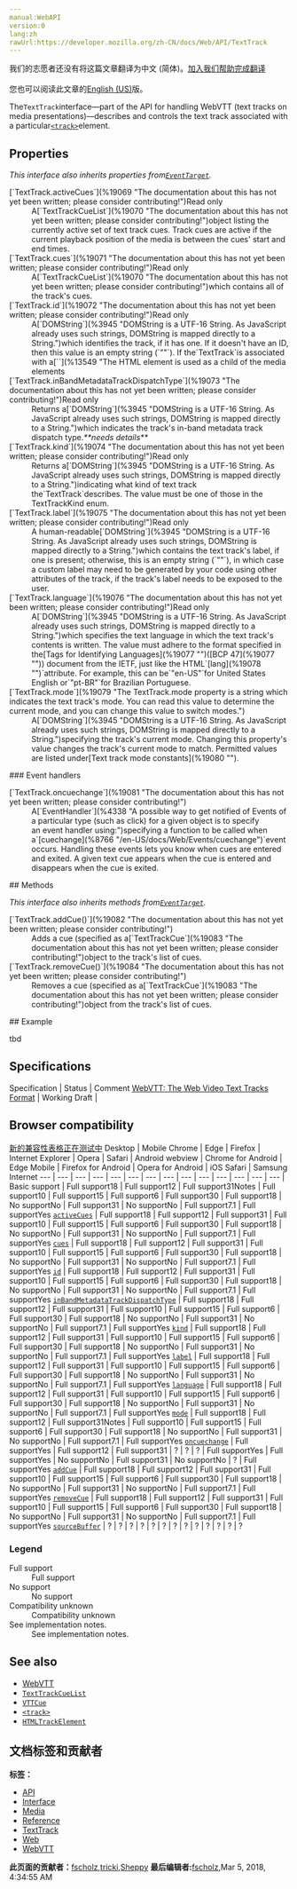 ```yaml
---
manual:WebAPI
version:0
lang:zh
rawUrl:https://developer.mozilla.org/zh-CN/docs/Web/API/TextTrack
---
```




<bdi>我们的志愿者还没有将这篇文章翻译为<bdi>中文 (简体)</bdi>。[加入我们帮助完成翻译](%19068 "")<br></br>您也可以阅读此文章的[English (US)](%13539 "")版。</bdi>






The`TextTrack`interface—part of the API for handling WebVTT (text tracks on media presentations)—describes and controls the text track associated with a particular[`<track>`](%13549 "The HTML <track> element is used as a child of the media elements <audio> and <video>. It lets you specify timed text tracks (or time-based data), for example to automatically handle subtitles. The tracks are formatted in WebVTT format (.vtt files) — Web Video Text Tracks.")element.



## Properties<a name="Properties"></a>


<em>This interface also inherits properties from[`EventTarget`](%3944 "EventTarget is an interface implemented by objects that can receive events and may have listeners for them.").</em>

<dl><dt id=''>[`TextTrack.activeCues`](%19069 "The documentation about this has not yet been written; please consider contributing!")Read only</dt><dd>A[`TextTrackCueList`](%19070 "The documentation about this has not yet been written; please consider contributing!")object listing the currently active set of text track cues. Track cues are active if the current playback position of the media is between the cues&#39; start and end times.</dd><dt id=''>[`TextTrack.cues`](%19071 "The documentation about this has not yet been written; please consider contributing!")Read only</dt><dd>A[`TextTrackCueList`](%19070 "The documentation about this has not yet been written; please consider contributing!")which contains all of the track&#39;s cues.</dd><dt id=''>[`TextTrack.id`](%19072 "The documentation about this has not yet been written; please consider contributing!")Read only</dt><dd>A[`DOMString`](%3945 "DOMString is a UTF-16 String. As JavaScript already uses such strings, DOMString is mapped directly to a String.")which identifies the track, if it has one. If it doesn&#39;t have an ID, then this value is an empty string (`""`). If the`TextTrack`is associated with a[`<track>`](%13549 "The HTML <track> element is used as a child of the media elements <audio> and <video>. It lets you specify timed text tracks (or time-based data), for example to automatically handle subtitles. The tracks are formatted in WebVTT format (.vtt files) — Web Video Text Tracks.")element, then the track&#39;s ID matches the element&#39;s ID.</dd><dt id=''>[`TextTrack.inBandMetadataTrackDispatchType`](%19073 "The documentation about this has not yet been written; please consider contributing!")Read only</dt><dd>Returns a[`DOMString`](%3945 "DOMString is a UTF-16 String. As JavaScript already uses such strings, DOMString is mapped directly to a String.")which indicates the track&#39;s in-band metadata track dispatch type.<em>**needs details**</em></dd><dt id=''>[`TextTrack.kind`](%19074 "The documentation about this has not yet been written; please consider contributing!")Read only</dt><dd>Returns a[`DOMString`](%3945 "DOMString is a UTF-16 String. As JavaScript already uses such strings, DOMString is mapped directly to a String.")indicating what kind of text track the`TextTrack`describes. The value must be one of those in the TextTrackKind enum.</dd><dt id=''>[`TextTrack.label`](%19075 "The documentation about this has not yet been written; please consider contributing!")Read only</dt><dd>A human-readable[`DOMString`](%3945 "DOMString is a UTF-16 String. As JavaScript already uses such strings, DOMString is mapped directly to a String.")which contains the text track&#39;s label, if one is present; otherwise, this is an empty string (`""`), in which case a custom label may need to be generated by your code using other attributes of the track, if the track&#39;s label needs to be exposed to the user.</dd><dt id=''>[`TextTrack.language`](%19076 "The documentation about this has not yet been written; please consider contributing!")Read only</dt><dd>A[`DOMString`](%3945 "DOMString is a UTF-16 String. As JavaScript already uses such strings, DOMString is mapped directly to a String.")which specifies the text language in which the text track&#39;s contents is written. The value must adhere to the format specified in the[Tags for Identifying Languages](%19077 "")([BCP 47](%19077 "")) document from the IETF, just like the HTML`[lang](%19078 "")`attribute. For example, this can be`"en-US"`for United States English or`"pt-BR"`for Brazilian Portuguese.</dd><dt id=''>[`TextTrack.mode`](%19079 "The TextTrack.mode property is a string which indicates the text track's mode. You can read this value to determine the current mode, and you can change this value to switch modes.")</dt><dd>A[`DOMString`](%3945 "DOMString is a UTF-16 String. As JavaScript already uses such strings, DOMString is mapped directly to a String.")specifying the track&#39;s current mode. Changing this property&#39;s value changes the track&#39;s current mode to match. Permitted values are listed under[Text track mode constants](%19080 "").</dd></dl>
### Event handlers<a name="Event_handlers"></a>
<dl><dt id=''>[`TextTrack.oncuechange`](%19081 "The documentation about this has not yet been written; please consider contributing!")</dt><dd>A[`EventHandler`](%4338 "A possible way to get notified of Events of a particular type (such as click) for a given object is to specify an event handler using:")specifying a function to be called when a`[cuechange](%8766 "/en-US/docs/Web/Events/cuechange")`event occurs. Handling these events lets you know when cues are entered and exited. A given text cue appears when the cue is entered and disappears when the cue is exited.</dd></dl>
## Methods<a name="methods"></a>


<em>This interface also inherits methods from[`EventTarget`](%3944 "EventTarget is an interface implemented by objects that can receive events and may have listeners for them.").</em>

<dl><dt id=''>[`TextTrack.addCue()`](%19082 "The documentation about this has not yet been written; please consider contributing!")</dt><dd>Adds a cue (specified as a[`TextTrackCue`](%19083 "The documentation about this has not yet been written; please consider contributing!")object to the track&#39;s list of cues.</dd><dt id=''>[`TextTrack.removeCue()`](%19084 "The documentation about this has not yet been written; please consider contributing!")</dt><dd>Removes a cue (specified as a[`TextTrackCue`](%19083 "The documentation about this has not yet been written; please consider contributing!")object from the track&#39;s list of cues.</dd></dl><dl></dl>
## Example<a name="Example"></a>


tbd


## Specifications<a name="Specifications"></a>
Specification | Status | Comment 
[WebVTT: The Web Video Text Tracks Format](%19085 "The 'WebVTT: The Web Video Text Tracks Format' specification") | Working Draft |  


## Browser compatibility<a name="Browser_compatibility"></a>
[新的兼容性表格正在测试中<i></i>](%3360 "")
<abbr>Desktop<i></i></abbr> | <abbr>Mobile<i></i></abbr> 
<abbr>Chrome<i></i></abbr> | <abbr>Edge<i></i></abbr> | <abbr>Firefox<i></i></abbr> | <abbr>Internet Explorer<i></i></abbr> | <abbr>Opera<i></i></abbr> | <abbr>Safari<i></i></abbr> | <abbr>Android webview<i></i></abbr> | <abbr>Chrome for Android<i></i></abbr> | <abbr>Edge Mobile<i></i></abbr> | <abbr>Firefox for Android<i></i></abbr> | <abbr>Opera for Android<i></i></abbr> | <abbr>iOS Safari<i></i></abbr> | <abbr>Samsung Internet<i></i></abbr> 
 ---  |  ---  |  ---  |  ---  |  ---  |  ---  |  ---  |  ---  |  ---  |  ---  |  ---  |  ---  |  ---  |  ---  | 
Basic support | <abbr>Full support</abbr>18 | <abbr>Full support</abbr>12 | <abbr>Full support</abbr>31<abbr>Notes<i></i></abbr> | <abbr>Full support</abbr>10 | <abbr>Full support</abbr>15 | <abbr>Full support</abbr>6 | <abbr>Full support</abbr>30 | <abbr>Full support</abbr>18 | <abbr>No support</abbr>No | <abbr>Full support</abbr>31 | <abbr>No support</abbr>No | <abbr>Full support</abbr>7.1 | <abbr>Full support</abbr>Yes 
[`activeCues`](%19086 "") | <abbr>Full support</abbr>18 | <abbr>Full support</abbr>12 | <abbr>Full support</abbr>31 | <abbr>Full support</abbr>10 | <abbr>Full support</abbr>15 | <abbr>Full support</abbr>6 | <abbr>Full support</abbr>30 | <abbr>Full support</abbr>18 | <abbr>No support</abbr>No | <abbr>Full support</abbr>31 | <abbr>No support</abbr>No | <abbr>Full support</abbr>7.1 | <abbr>Full support</abbr>Yes 
[`cues`](%19087 "") | <abbr>Full support</abbr>18 | <abbr>Full support</abbr>12 | <abbr>Full support</abbr>31 | <abbr>Full support</abbr>10 | <abbr>Full support</abbr>15 | <abbr>Full support</abbr>6 | <abbr>Full support</abbr>30 | <abbr>Full support</abbr>18 | <abbr>No support</abbr>No | <abbr>Full support</abbr>31 | <abbr>No support</abbr>No | <abbr>Full support</abbr>7.1 | <abbr>Full support</abbr>Yes 
[`id`](%19088 "") | <abbr>Full support</abbr>18 | <abbr>Full support</abbr>12 | <abbr>Full support</abbr>31 | <abbr>Full support</abbr>10 | <abbr>Full support</abbr>15 | <abbr>Full support</abbr>6 | <abbr>Full support</abbr>30 | <abbr>Full support</abbr>18 | <abbr>No support</abbr>No | <abbr>Full support</abbr>31 | <abbr>No support</abbr>No | <abbr>Full support</abbr>7.1 | <abbr>Full support</abbr>Yes 
[`inBandMetadataTrackDispatchType`](%19089 "") | <abbr>Full support</abbr>18 | <abbr>Full support</abbr>12 | <abbr>Full support</abbr>31 | <abbr>Full support</abbr>10 | <abbr>Full support</abbr>15 | <abbr>Full support</abbr>6 | <abbr>Full support</abbr>30 | <abbr>Full support</abbr>18 | <abbr>No support</abbr>No | <abbr>Full support</abbr>31 | <abbr>No support</abbr>No | <abbr>Full support</abbr>7.1 | <abbr>Full support</abbr>Yes 
[`kind`](%19090 "") | <abbr>Full support</abbr>18 | <abbr>Full support</abbr>12 | <abbr>Full support</abbr>31 | <abbr>Full support</abbr>10 | <abbr>Full support</abbr>15 | <abbr>Full support</abbr>6 | <abbr>Full support</abbr>30 | <abbr>Full support</abbr>18 | <abbr>No support</abbr>No | <abbr>Full support</abbr>31 | <abbr>No support</abbr>No | <abbr>Full support</abbr>7.1 | <abbr>Full support</abbr>Yes 
[`label`](%19091 "") | <abbr>Full support</abbr>18 | <abbr>Full support</abbr>12 | <abbr>Full support</abbr>31 | <abbr>Full support</abbr>10 | <abbr>Full support</abbr>15 | <abbr>Full support</abbr>6 | <abbr>Full support</abbr>30 | <abbr>Full support</abbr>18 | <abbr>No support</abbr>No | <abbr>Full support</abbr>31 | <abbr>No support</abbr>No | <abbr>Full support</abbr>7.1 | <abbr>Full support</abbr>Yes 
[`language`](%19092 "") | <abbr>Full support</abbr>18 | <abbr>Full support</abbr>12 | <abbr>Full support</abbr>31 | <abbr>Full support</abbr>10 | <abbr>Full support</abbr>15 | <abbr>Full support</abbr>6 | <abbr>Full support</abbr>30 | <abbr>Full support</abbr>18 | <abbr>No support</abbr>No | <abbr>Full support</abbr>31 | <abbr>No support</abbr>No | <abbr>Full support</abbr>7.1 | <abbr>Full support</abbr>Yes 
[`mode`](%19093 "") | <abbr>Full support</abbr>18 | <abbr>Full support</abbr>12 | <abbr>Full support</abbr>31<abbr>Notes<i></i></abbr> | <abbr>Full support</abbr>10 | <abbr>Full support</abbr>15 | <abbr>Full support</abbr>6 | <abbr>Full support</abbr>30 | <abbr>Full support</abbr>18 | <abbr>No support</abbr>No | <abbr>Full support</abbr>31 | <abbr>No support</abbr>No | <abbr>Full support</abbr>7.1 | <abbr>Full support</abbr>Yes 
[`oncuechange`](%19094 "") | <abbr>Full support</abbr>Yes | <abbr>Full support</abbr>12 | <abbr>Full support</abbr>31 | <abbr>?</abbr> | <abbr>?</abbr> | <abbr>?</abbr> | <abbr>Full support</abbr>Yes | <abbr>Full support</abbr>Yes | <abbr>No support</abbr>No | <abbr>Full support</abbr>31 | <abbr>No support</abbr>No | <abbr>?</abbr> | <abbr>Full support</abbr>Yes 
[`addCue`](%19095 "") | <abbr>Full support</abbr>18 | <abbr>Full support</abbr>12 | <abbr>Full support</abbr>31 | <abbr>Full support</abbr>10 | <abbr>Full support</abbr>15 | <abbr>Full support</abbr>6 | <abbr>Full support</abbr>30 | <abbr>Full support</abbr>18 | <abbr>No support</abbr>No | <abbr>Full support</abbr>31 | <abbr>No support</abbr>No | <abbr>Full support</abbr>7.1 | <abbr>Full support</abbr>Yes 
[`removeCue`](%19096 "") | <abbr>Full support</abbr>18 | <abbr>Full support</abbr>12 | <abbr>Full support</abbr>31 | <abbr>Full support</abbr>10 | <abbr>Full support</abbr>15 | <abbr>Full support</abbr>6 | <abbr>Full support</abbr>30 | <abbr>Full support</abbr>18 | <abbr>No support</abbr>No | <abbr>Full support</abbr>31 | <abbr>No support</abbr>No | <abbr>Full support</abbr>7.1 | <abbr>Full support</abbr>Yes 
[`sourceBuffer`](%19097 "") | <abbr>?</abbr> | <abbr>?</abbr> | <abbr>?</abbr> | <abbr>?</abbr> | <abbr>?</abbr> | <abbr>?</abbr> | <abbr>?</abbr> | <abbr>?</abbr> | <abbr>?</abbr> | <abbr>?</abbr> | <abbr>?</abbr> | <abbr>?</abbr> | <abbr>?</abbr> 


### Legend<a name="Legend"></a>
<dl><dt id=''><abbr>Full support</abbr></dt><dd>Full support</dd><dt id=''><abbr>No support</abbr></dt><dd>No support</dd><dt id=''><abbr>Compatibility unknown</abbr></dt><dd>Compatibility unknown</dd><dt id=''><abbr>See implementation notes.<i></i></abbr></dt><dd>See implementation notes.</dd></dl>

## See also<a name="See_also"></a>

* [WebVTT](%19098 "")
* [`TextTrackCueList`](%19070 "The documentation about this has not yet been written; please consider contributing!")
* [`VTTCue`](%19099 "VTTCues represent a cue in a text track.")
* [`<track>`](%13549 "The HTML <track> element is used as a child of the media elements <audio> and <video>. It lets you specify timed text tracks (or time-based data), for example to automatically handle subtitles. The tracks are formatted in WebVTT format (.vtt files) — Web Video Text Tracks.")
* [`HTMLTrackElement`](%13526 "The HTMLTrackElement")



## 文档标签和贡献者
**标签：**
* [API](%50 "")
* [Interface](%3380 "")
* [Media](%3827 "")
* [Reference](%3381 "")
* [TextTrack](%19100 "")
* [Web](%119 "")
* [WebVTT](%19101 "")

**此页面的贡献者：**[fscholz](%60 ""),[tricki](%19102 ""),[Sheppy](%405 "")
**最后编辑者:**[fscholz](%60 ""),<time>Mar 5, 2018, 4:34:55 AM</time>


